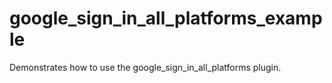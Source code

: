 # google_sign_in_all_platforms_example

Demonstrates how to use the google_sign_in_all_platforms plugin.
